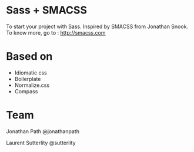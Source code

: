 Sass + SMACSS
==============

To start your project with Sass. Inspired by SMACSS from Jonathan Snook. To know more, go to : http://smacss.com

Based on
==
 - Idiomatic css
 - Boilerplate
 - Normalize.css
 - Compass

Team
==
Jonathan Path @jonathanpath

Laurent Sutterlity @sutterlity